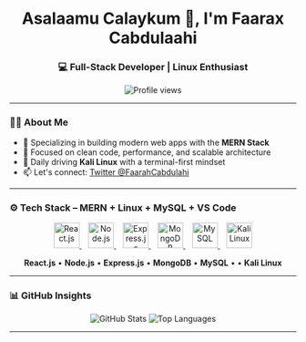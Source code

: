<h1 align="center">Asalaamu Calaykum 👋, I'm Faarax Cabdulaahi</h1>
<h3 align="center">💻 Full-Stack Developer | Linux Enthusiast</h3>

<p align="center">
  <img src="https://komarev.com/ghpvc/?username=faaraxcabdulaahi&label=Profile%20views&color=0e75b6&style=flat" alt="Profile views" />
</p>

---

### 👨‍💻 About Me

- 🧩 Specializing in building modern web apps with the **MERN Stack**  
- 🧠 Focused on clean code, performance, and scalable architecture  
- 🐧 Daily driving **Kali Linux** with a terminal-first mindset  
- 📫 Let's connect: [Twitter @FaarahCabdulahi](https://twitter.com/FaarahCabdulahi)

---

### ⚙️ Tech Stack – MERN + Linux + MySQL + VS Code

<p align="center">
  <a href="https://reactjs.org/" target="_blank" title="React.js">
    <img src="https://cdn.jsdelivr.net/gh/devicons/devicon/icons/react/react-original.svg" width="45" alt="React.js" />
  </a>
  &nbsp;&nbsp;
  <a href="https://nodejs.org/" target="_blank" title="Node.js">
    <img src="https://cdn.jsdelivr.net/gh/devicons/devicon/icons/nodejs/nodejs-original.svg" width="45" alt="Node.js" />
  </a>
  &nbsp;&nbsp;
  <a href="https://expressjs.com/" target="_blank" title="Express.js">
    <img src="https://cdn.jsdelivr.net/gh/devicons/devicon/icons/express/express-original.svg" width="45" alt="Express.js" />
  </a>
  &nbsp;&nbsp;
  <a href="https://www.mongodb.com/" target="_blank" title="MongoDB">
    <img src="https://cdn.jsdelivr.net/gh/devicons/devicon/icons/mongodb/mongodb-original.svg" width="45" alt="MongoDB" />
  </a>
  &nbsp;&nbsp;
  <a href="https://www.mysql.com/" target="_blank" title="MySQL">
    <img src="https://cdn.jsdelivr.net/gh/devicons/devicon/icons/mysql/mysql-original.svg" width="45" alt="MySQL" />
  </a>
  &nbsp;&nbsp;
  <a href="https://www.kali.org/" target="_blank" title="Kali Linux">
    <img src="https://upload.wikimedia.org/wikipedia/commons/2/2b/Kali-dragon-icon.svg" width="45" alt="Kali Linux" />
  </a>
</p>

<p align="center">
  <strong>React.js</strong> • <strong>Node.js</strong> • <strong>Express.js</strong> • <strong>MongoDB</strong> • <strong>MySQL</strong> • • <strong>Kali Linux</strong>
</p>

---

### 📊 GitHub Insights

<p align="center">
  <img src="https://github-readme-stats.vercel.app/api?username=faaraxcabdulaahi&show_icons=true&theme=radical&hide_border=true" alt="GitHub Stats" />
  <img src="https://github-readme-stats.vercel.app/api/top-langs/?username=faaraxcabdulaahi&layout=compact&theme=radical&hide_border=true" alt="Top Languages" />
</p>

---
